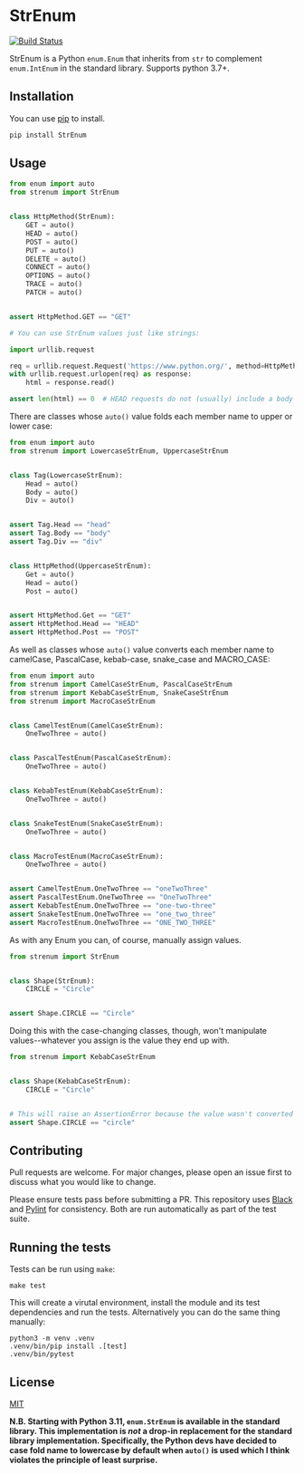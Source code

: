 # StrEnum

[![Build Status](https://github.com/irgeek/StrEnum/workflows/Python%20package/badge.svg)](https://github.com/irgeek/StrEnum/actions)

StrEnum is a Python `enum.Enum` that inherits from `str` to complement
`enum.IntEnum` in the standard library. Supports python 3.7+.

## Installation

You can use [pip](https://pip.pypa.io/en/stable/) to install.

```bash
pip install StrEnum
```

## Usage

```python
from enum import auto
from strenum import StrEnum


class HttpMethod(StrEnum):
    GET = auto()
    HEAD = auto()
    POST = auto()
    PUT = auto()
    DELETE = auto()
    CONNECT = auto()
    OPTIONS = auto()
    TRACE = auto()
    PATCH = auto()


assert HttpMethod.GET == "GET"

# You can use StrEnum values just like strings:

import urllib.request

req = urllib.request.Request('https://www.python.org/', method=HttpMethod.HEAD)
with urllib.request.urlopen(req) as response:
    html = response.read()

assert len(html) == 0  # HEAD requests do not (usually) include a body
```

There are classes whose `auto()` value folds each member name to upper or lower
case:

```python
from enum import auto
from strenum import LowercaseStrEnum, UppercaseStrEnum


class Tag(LowercaseStrEnum):
    Head = auto()
    Body = auto()
    Div = auto()


assert Tag.Head == "head"
assert Tag.Body == "body"
assert Tag.Div == "div"


class HttpMethod(UppercaseStrEnum):
    Get = auto()
    Head = auto()
    Post = auto()


assert HttpMethod.Get == "GET"
assert HttpMethod.Head == "HEAD"
assert HttpMethod.Post == "POST"
```

As well as classes whose `auto()` value converts each member name to camelCase,
PascalCase, kebab-case, snake_case and MACRO_CASE:

```python
from enum import auto
from strenum import CamelCaseStrEnum, PascalCaseStrEnum
from strenum import KebabCaseStrEnum, SnakeCaseStrEnum
from strenum import MacroCaseStrEnum


class CamelTestEnum(CamelCaseStrEnum):
    OneTwoThree = auto()


class PascalTestEnum(PascalCaseStrEnum):
    OneTwoThree = auto()


class KebabTestEnum(KebabCaseStrEnum):
    OneTwoThree = auto()


class SnakeTestEnum(SnakeCaseStrEnum):
    OneTwoThree = auto()


class MacroTestEnum(MacroCaseStrEnum):
    OneTwoThree = auto()


assert CamelTestEnum.OneTwoThree == "oneTwoThree"
assert PascalTestEnum.OneTwoThree == "OneTwoThree"
assert KebabTestEnum.OneTwoThree == "one-two-three"
assert SnakeTestEnum.OneTwoThree == "one_two_three"
assert MacroTestEnum.OneTwoThree == "ONE_TWO_THREE"
```

As with any Enum you can, of course, manually assign values.

```python
from strenum import StrEnum


class Shape(StrEnum):
    CIRCLE = "Circle"


assert Shape.CIRCLE == "Circle"
```

Doing this with the case-changing classes, though, won't manipulate
values--whatever you assign is the value they end up with.

```python
from strenum import KebabCaseStrEnum


class Shape(KebabCaseStrEnum):
    CIRCLE = "Circle"


# This will raise an AssertionError because the value wasn't converted to kebab-case.
assert Shape.CIRCLE == "circle"
```

## Contributing

Pull requests are welcome. For major changes, please open an issue first to
discuss what you would like to change.

Please ensure tests pass before submitting a PR. This repository uses
[Black](https://black.readthedocs.io/en/stable/) and
[Pylint](https://www.pylint.org/) for consistency. Both are run automatically
as part of the test suite.

## Running the tests

Tests can be run using `make`:

```
make test
```

This will create a virutal environment, install the module and its test
dependencies and run the tests. Alternatively you can do the same thing
manually:

```
python3 -m venv .venv
.venv/bin/pip install .[test]
.venv/bin/pytest
```

## License

[MIT](https://choosealicense.com/licenses/mit/)

**N.B. Starting with Python 3.11, `enum.StrEnum` is available in the standard
library. This implementation is _not_ a drop-in replacement for the standard
library implementation. Specifically, the Python devs have decided to case fold
name to lowercase by default when `auto()` is used which I think violates the
principle of least surprise.**
